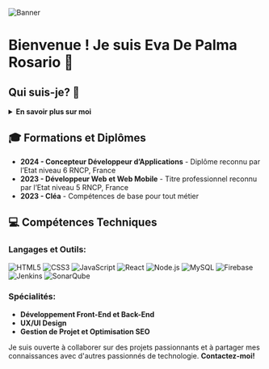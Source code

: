 ![Banner](LOGO/anime-style-galaxy-background.jpg)

# Bienvenue ! Je suis Eva De Palma Rosario 👋

## Qui suis-je? 🌟
<details>
  <summary><b>En savoir plus sur moi</b></summary>
  <br>
  Passionnée par la conception et le développement de solutions digitales élégantes et performantes, je suis une développeuse dédiée à l'innovation dans le domaine du développement web et mobile. Localisée à Rosny-Sous-Bois, France, je suis toujours prête à explorer de nouvelles technologies et à relever de nouveaux défis.
  
  - **Email:** [rosarioeva.pro@gmail.com](mailto:rosarioeva.pro@gmail.com)
  - **LinkedIn:** [Eva De Palma Rosario](https://www.linkedin.com/in/eva-de-palma-rosario-071658253/?originalSubdomain=fr)
</details>

## 🎓 Formations et Diplômes
- **2024 - Concepteur Développeur d’Applications** - Diplôme reconnu par l’Etat niveau 6 RNCP, France
- **2023 - Développeur Web et Web Mobile** - Titre professionnel reconnu par l’Etat niveau 5 RNCP, France
- **2023 - Cléa** - Compétences de base pour tout métier

## 💻 Compétences Techniques
### Langages et Outils:
![HTML5](https://img.shields.io/badge/HTML5-E34F26?style=for-the-badge&logo=html5&logoColor=white)
![CSS3](https://img.shields.io/badge/CSS3-1572B6?style=for-the-badge&logo=css3&logoColor=white)
![JavaScript](https://img.shields.io/badge/JavaScript-F7DF1E?style=for-the-badge&logo=javascript&logoColor=black)
![React](https://img.shields.io/badge/React-20232A?style=for-the-badge&logo=react&logoColor=61DAFB)
![Node.js](https://img.shields.io/badge/Node.js-43853D?style=for-the-badge&logo=node-dot-js&logoColor=white)
![MySQL](https://img.shields.io/badge/MySQL-00000F?style=for-the-badge&logo=mysql&logoColor=white)
![Firebase](https://img.shields.io/badge/Firebase-FFCA28?style=for-the-badge&logo=firebase&logoColor=black)
![Jenkins](https://img.shields.io/badge/Jenkins-D24939?style=for-the-badge&logo=jenkins&logoColor=white)
![SonarQube](https://img.shields.io/badge/SonarQube-4E9BCD?style=for-the-badge&logo=sonarqube&logoColor=white)

### Spécialités:
- **Développement Front-End et Back-End**
- **UX/UI Design**
- **Gestion de Projet et Optimisation SEO**

Je suis ouverte à collaborer sur des projets passionnants et à partager mes connaissances avec d'autres passionnés de technologie. **Contactez-moi!**


